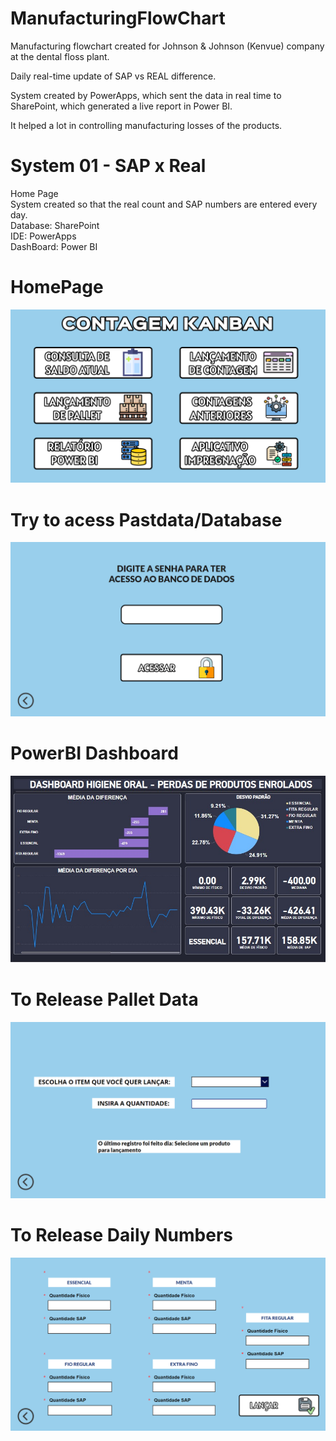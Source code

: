 # ManufacturingFlowChart

Manufacturing flowchart created for Johnson & Johnson (Kenvue) company at the dental floss plant.

Daily real-time update of SAP vs REAL difference.

System created by PowerApps, which sent the data in real time to SharePoint, which generated a live report in Power BI.

It helped a lot in controlling manufacturing losses of the products.

# System 01 - SAP x Real

Home Page <br>
System created so that the real count and SAP numbers are entered every day. <br>
Database: SharePoint <br>
IDE: PowerApps <br>
DashBoard: Power BI <br>

# HomePage
![homepage](Captura%20de%20tela%202024-04-22%20152251.png) <br>

# Try to acess Pastdata/Database
![tryacessdatabase](Captura%20de%20tela%202024-04-22%20152401.png) <br>

# PowerBI Dashboard
![powerbidashboard](powerbidashboard.jpg) <br>

# To Release Pallet Data
![powerbidashboard](Captura%20de%20tela%202024-04-22%20152315.png) <br>

# To Release Daily Numbers
![lancamento](contagem.png) <br>


